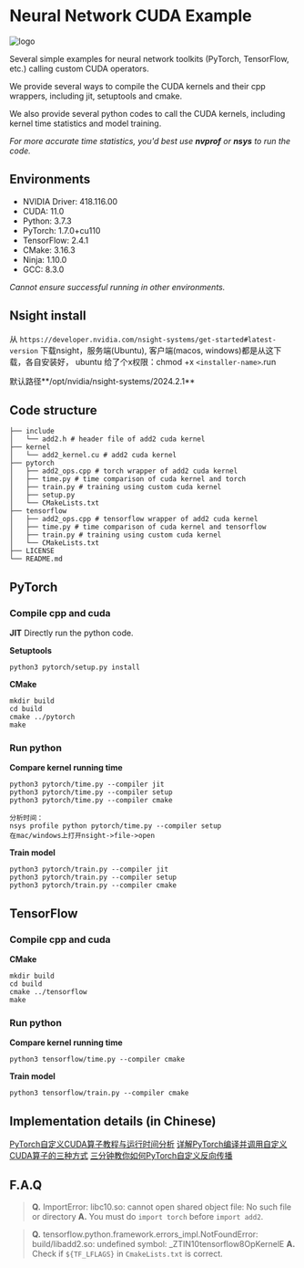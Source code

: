 # Neural Network CUDA Example

![logo](./image/logo.png)

Several simple examples for neural network toolkits (PyTorch, TensorFlow, etc.) calling custom CUDA operators.

We provide several ways to compile the CUDA kernels and their cpp wrappers, including jit, setuptools and cmake.

We also provide several python codes to call the CUDA kernels, including kernel time statistics and model training.

*For more accurate time statistics, you'd best use **nvprof** or **nsys** to run the code.*

## Environments

* NVIDIA Driver: 418.116.00
* CUDA: 11.0
* Python: 3.7.3
* PyTorch: 1.7.0+cu110
* TensorFlow: 2.4.1
* CMake: 3.16.3
* Ninja: 1.10.0
* GCC: 8.3.0

*Cannot ensure successful running in other environments.*

## Nsight install

从 `https://developer.nvidia.com/nsight-systems/get-started#latest-version` 下载nsight，服务端(Ubuntu), 客户端(macos, windows)都是从这下载，各自安装好， ubuntu 给了个x权限：chmod +x `<installer-name>`.run

默认路径**/opt/nvidia/nsight-systems/2024.2.1**

## Code structure

```shell
├── include
│   └── add2.h # header file of add2 cuda kernel
├── kernel
│   └── add2_kernel.cu # add2 cuda kernel
├── pytorch
│   ├── add2_ops.cpp # torch wrapper of add2 cuda kernel
│   ├── time.py # time comparison of cuda kernel and torch
│   ├── train.py # training using custom cuda kernel
│   ├── setup.py
│   └── CMakeLists.txt
├── tensorflow
│   ├── add2_ops.cpp # tensorflow wrapper of add2 cuda kernel
│   ├── time.py # time comparison of cuda kernel and tensorflow
│   ├── train.py # training using custom cuda kernel
│   └── CMakeLists.txt
├── LICENSE
└── README.md
```

## PyTorch

### Compile cpp and cuda

**JIT**
Directly run the python code.

**Setuptools**

```shell
python3 pytorch/setup.py install
```

**CMake**

```shell
mkdir build
cd build
cmake ../pytorch
make
```

### Run python

**Compare kernel running time**

```shell
python3 pytorch/time.py --compiler jit
python3 pytorch/time.py --compiler setup
python3 pytorch/time.py --compiler cmake

分析时间：
nsys profile python pytorch/time.py --compiler setup
在mac/windows上打开nsight->file->open
```

**Train model**

```shell
python3 pytorch/train.py --compiler jit
python3 pytorch/train.py --compiler setup
python3 pytorch/train.py --compiler cmake
```

## TensorFlow

### Compile cpp and cuda

**CMake**

```shell
mkdir build
cd build
cmake ../tensorflow
make
```

### Run python

**Compare kernel running time**

```shell
python3 tensorflow/time.py --compiler cmake
```

**Train model**

```shell
python3 tensorflow/train.py --compiler cmake
```

## Implementation details (in Chinese)

[PyTorch自定义CUDA算子教程与运行时间分析](https://godweiyang.com/2021/03/18/torch-cpp-cuda)
[详解PyTorch编译并调用自定义CUDA算子的三种方式](https://godweiyang.com/2021/03/21/torch-cpp-cuda-2)
[三分钟教你如何PyTorch自定义反向传播](https://godweiyang.com/2021/03/24/torch-cpp-cuda-3)

## F.A.Q

> **Q.** ImportError: libc10.so: cannot open shared object file: No such file or directory
> **A.** You must do `import torch` before `import add2`.

> **Q.** tensorflow.python.framework.errors_impl.NotFoundError: build/libadd2.so: undefined symbol: _ZTIN10tensorflow8OpKernelE
> **A.** Check if `${TF_LFLAGS}` in `CmakeLists.txt` is correct.
